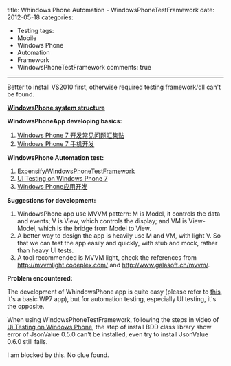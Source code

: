 title: Whindows Phone Automation - WindowsPhoneTestFramework
date: 2012-05-18
categories:
- Testing
tags:
- Mobile
- Windows Phone
- Automation
- Framework
- WindowsPhoneTestFramework
comments: true
---

Better to install VS2010 first, otherwise required testing framework/dll can't be found.

[**WindowsPhone system structure**](http://msdn.microsoft.com/zh-cn/windowsphone/ff955778.aspx)

**WindowsPhoneApp developing basics:**
1. [Windows Phone 7 开发常见问题汇集贴](http://social.msdn.microsoft.com/Forums/zh-CN/windowsphonezhchs/thread/5aacf6ab-dab7-4dcc-9d3d-d2c9095e490e)
2. [Windows Phone 7 手机开发](http://msdn.microsoft.com/zh-cn/ff380145)

**WindowsPhone Automation test:**
1. [Expensify/WindowsPhoneTestFramework](https://github.com/Expensify/WindowsPhoneTestFramework)
2. [UI Testing on Windows Phone 7](http://www.slideshare.net/cirrious/ui-testing-on-windows-phone)
3. [Windows Phone应用开发](http://www.cnblogs.com/chenkai/tag/Windows%20Phone/)

**Suggestions for development:**
1. WindowsPhone app use MVVM pattern: M is Model, it controls the data and events; V is View, which controls the display; and VM is View-Model, which is the bridge from Model to View.
2. A better way to design the app is heavily use M and VM, with light V. So that we can test the app easily and quickly, with stub and mock, rather than heavy UI tests.
3. A tool recommended is MVVM light, check the references from http://mvvmlight.codeplex.com/ and http://www.galasoft.ch/mvvm/.

**Problem encountered:**

The development of WhindowsPhone app is quite easy (please refer to [this](https://raw.githubusercontent.com/hy1984427/hy1984427.github.io/master/documents/WP7App.zip), it's a basic WP7 app), but for automation testing, especially UI testing, it's the opposite.

When using WindowsPhoneTestFramework, following the steps in video of [Ui Testing on Windows Phone](http://www.slideshare.net/cirrious/ui-testing-on-windows-phone), the step of install BDD class library show error of JsonValue 0.5.0 can't be installed, even try to install JsonValue 0.6.0 still fails.

I am blocked by this. No clue found.